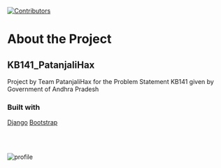 [![Contributors](https://img.shields.io/badge/all_contributors-6-orange.svg?style=flat-square)](https://github.com/DestroyerAlpha/NC_CMRCET_KB141_PatanjaliHax/graphs/contributors)


# About the Project

## KB141_PatanjaliHax
Project by Team PatanjaliHax for the Problem Statement KB141 given by Government of Andhra Pradesh

### Built with
[Django](https://www.djangoproject.com/)
[Bootstrap](https://getbootstrap.com)


<br> <br>

![profile](https://user-images.githubusercontent.com/46635452/89172684-a3559500-d5a0-11ea-940c-c3b63cf63f6e.png)

